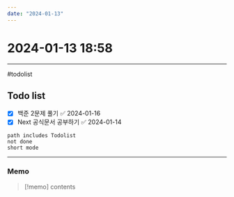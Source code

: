 ```yaml
---
date: "2024-01-13"
---
```

# 2024-01-13 18:58
---
#todolist 
## Todo list

- [x] 백준 2문제 풀기 ✅ 2024-01-16
- [x] Next 공식문서 공부하기 ✅ 2024-01-14
```tasks
path includes Todolist
not done
short mode
```
---
### Memo
> [!memo]
> contents

